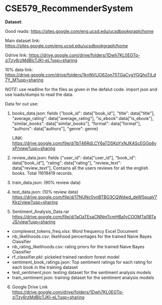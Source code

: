 # CSE579_RecommenderSystem

**Dataset**:

Good reads: https://sites.google.com/eng.ucsd.edu/ucsdbookgraph/home

Main dataset link: https://sites.google.com/eng.ucsd.edu/ucsdbookgraph/home

Gdrive link: https://drive.google.com/drive/folders/1Dwh7KL0EGTq-zjTzy6rzMdBlcTJKI-eL?usp=sharing

10% data link: https://drive.google.com/drive/folders/1knNVLlO62on75TGaCvgYGQhoTiLd7Y_M?usp=sharing

*NOTE:* use readline for the files as given in the defalut code. import json and use loads/dumps to read the data.

Data for out use:
1. books_data.json: fields {"book_id": data["book_id"],
                            "title": data["title"],
                            "average_rating": data["average_rating"],
                            "is_ebook":data["is_ebook"],
                            "similar_books": data["similar_books"],
                            "format": data["format"],
                            "authors": data["authors"],
                            "genre": genre}
   
   LINK: https://drive.google.com/file/d/1bT46RdLCY6aTDSKpYxNJKAScEGGp8vxP/view?usp=sharing
                            
2. review_data.json: fields {"user_id": data["user_id"],
                              "book_id": data["book_id"],
                              "rating": data["rating"],
                              "review_text": data["review_text"],
Contains all the users reviews for all the english books. Total 11619419 records.

3. train_data.json: (90% review data)


4. test_data.json: (10% review data) https://drive.google.com/file/d/17NUNc0vnBTBG3CQWdwd_deW5puaV7Kkz/view?usp=sharing


5. Sentiment_Analysis_Data.rar https://drive.google.com/file/d/1aOaTEsaCNNmTcmHBa1yCOOMTal1BTaJS/view?usp=sharing
* complexest_tokens_freq.xlsx: Word frequency Excel Document
* nb_likelihoods.csv: likelihood percentages for the trained Naive Bayes Classifier
* nb_rating_likelihoods.csv: rating priors for the trained Naive Bayes Classifier
* rf_classifier.pkl: pickeled trained random forest model
* sentiment_book_ratings.json: Top sentiment ratings for each rating for each book in the training dataset
* test_sentiment.json: testing dataset for the sentiment analysis models
* train_sentiment.json: training dataset for the sentiment analysis models 


6. Google Drive Link https://drive.google.com/drive/folders/1Dwh7KL0EGTq-zjTzy6rzMdBlcTJKI-eL?usp=sharing
